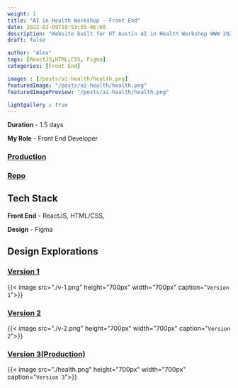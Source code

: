 ```yaml
---
weight: 1
title: "AI in Health Workshop - Front End"
date: 2022-02-09T18:53:55-06:00
description: "Website built for UT Austin AI in Health Workshop WWW 2022 "
draft: false

author: "Alex"
tags: [ReactJS,HTML,CSS, Figma]
categories: [Front End]

images : [/posts/ai-health/health.png]
featuredImage: "/posts/ai-health/health.png"
featuredImagePreview: "/posts/ai-health/health.png"

lightgallery : true
---
```


<!--more-->

**Duration** - 1.5 days

**My Role** - Front End Developer

### [Production](https://aihealth.ischool.utexas.edu/AIHealthWWW2022/index.html)
### [Repo](https://github.com/zengjilie/conference-web)

## Tech Stack
**Front End** - ReactJS, HTML/CSS,

**Design** - Figma

## Design Explorations
### [Version 1](https://www.figma.com/proto/4ri49CjNwKi3yk8f77Iv3a/conference?page-id=0%3A1&node-id=55%3A3&viewport=241%2C48%2C0.24&scaling=min-zoom&starting-point-node-id=149%3A79)

{{< image src="./v-1.png" height="700px" width="700px" caption="`Version 1`">}}

### [Version 2](https://www.figma.com/proto/4ri49CjNwKi3yk8f77Iv3a/conference?page-id=0%3A1&node-id=149%3A79&starting-point-node-id=149%3A79)

{{< image src="./v-2.png" height="700px" width="700px" caption="`Version 2`">}}

### [Version 3(Production)](https://aihealth.ischool.utexas.edu/AIHealthWWW2022/index.html)

{{< image src="./health.png" height="700px" width="700px" caption="`Version 3`">}}